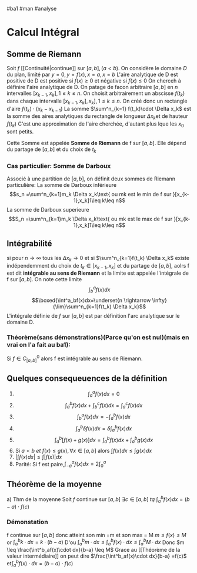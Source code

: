 #ba1 #man #analyse 
# Calcul Intégral
## Somme de Riemann
Soit $f$ [[Continuité|continue]] sur $[a,b],(a<b)$. On considère le domaine $D$ du plan, limité par $y=0,y=f(x), x=a,x=b$
L'aire analytique de D est positive de D est positive si $f(x)\geq 0$ et négative si $f(x) \leq 0$
On cherceh à définire l'aire analytique de D.
On patage de facon arbitraire $[a,b]$ en $n$ intervalles $[x_{k-1}, x_k],1\leq k\leq n$. On choisit arbitrairement un abscisse $f(t_k)$ dans chaque intervalle $[x_{k-1}, x_k],x_k],1\leq k\leq n$.
On créé donc un rectangle d'aire $f(t_k)\cdot (x_k-x_{k-1})$
La somme $\sum^n_{k=1} f(t_k)\cdot \Delta x_k$ est la somme des aires analytiques du rectangle de longueur $\Delta x_k$et de hauteur $f(t_k)$ C'est une approximation de l'aire cherchée, d'autant plus lque les $x_0$ sont petits. 

Cette Somme est appelée __Somme de Riemann__ de f sur $[a,b]$. Elle dépend du partage de $[a,b]$ et du choix de $t_k$

### Cas particulier: Somme de Darboux
Associé à une partition de $[a,b]$, on définit deux sommes de Riemann particulière:
La somme de Darboux inférieure
$$s_n =\sum^n_{k=1}m_k \Delta x_k\text{ ou mk est le min de f sur }[x_{k-1},x_k]1\leq k\leq n$$
La somme de Darboux superieure
$$S_n =\sum^n_{k=1}m_k \Delta x_k\text{ ou mk est le max de f sur }[x_{k-1},x_k]1\leq k\leq n$$
## Intégrabilité
si pour $n\to \infty$ tous les $\Delta x_k \to 0$ et si $\sum^n_{k=1}f(t_k) \Delta x_k$ existe indépendemment du choix de $t_k \in [x_{k-1},x_k]$ et du partage de $[a,b]$, aolrs f est dit __intégrable au sens de Riemann__ et la limite est appelée l'intégrale de f sur $[a,b]$.
On note cette limite 
$$\int^a_bf(x)dx$$
$$\boxed{\int^a_bf(x)dx=\underset{n \rightarrow \infty}{\lim}\sum^n_{k=1}f(t_k) \Delta x_k}$$
L'intégrale définie de $f$ sur $[a,b]$ est par définition l'arc analytique sur  le domaine D.
### Théorème(sans démonstrations)(Parce qu'on est nul)(mais en vrai on l'a fait au ba1):
Si $f\in C^0_{[a,b]}$ alors f est intégrable au sens de Riemann. 
## Quelques consequeuences de la définition
1) $$\int^a_af(x)dx=0$$
2)  $$\int^b_af(x)dx+\int^c_bf(x)dx=\int^c_af(x)dx$$
3)  $$\int^a_bf(x)dx= -\int^b_af(x)dx$$
4)  $$\int^b_a\delta f(x)dx =\delta\int^b_a f(x)dx$$
5)  $$\int^b_a[f(x)+g(x)]dx= \int^b_a f(x)dx+\int^b_a g(x)dx$$
6)  Si $a<b \ et \ f(x) \leq g(x), \forall x \in [a,b]$ alors $\int f(x)dx\leq\int g(x)dx$
7)  $|\int f(x)dx|\leq\int|f(x)|dx$
8)  Parité: Si f est paire,$\int^a_{-a}f(x)dx=2\int^a_0$

## Théorème de la moyenne
a) Thm de la moyenne
Soit $f$ continue sur $[a,b]$
$\exists c \in [a,b] \ tq \ \int^b_af(x)dx= (b-a)\cdot f(c)$
### Démonstation
f continue sur $[a,b]$ donc atteint son min =m et son max = M $m \leq f(x) \leq M$
or $\int^b_a k \cdot dx=k\cdot (b-a)$
D'ou $\int^b_am\cdot dx  \leq \int^b_af(x)\cdot dx \leq \int^b_aM\cdot dx$
Donc $m \leq \frac{\int^b_af(x)\cdot dx}{b-a} \leq M$
Grace au [[Théorème de la valeur intermédiaire]] on peut dire $\frac{\int^b_af(x)\cdot dx}{b-a} =f(c)$ et$\int^b_af(x)\cdot dx=(b-a)\cdot f(c)$
